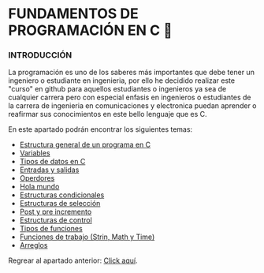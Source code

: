 # FUNDAMENTOS DE PROGRAMACIÓN EN C :checkered_flag:
### INTRODUCCIÓN
La programación es uno de los saberes más importantes que debe tener un ingeniero o estudiante en ingenieria, por ello he decidido realizar este "curso"
en github para aquellos estudiantes o ingenieros ya sea de cualquier carrera pero con especial enfasis en ingenieros o estudiantes de la carrera de
ingenieria en comunicaciones y electronica puedan aprender o reafirmar sus conocimientos en este bello lenguaje que es C.

En este apartado podrán encontrar los siguientes temas:

<ul>
    <li><a href="01 - EstructuraGeneral.md">Estructura general de un programa en C</a></li>
    <li><a href="02 - Variables.md">Variables</a></li>
    <li><a href="03 - TiposDeDatos.md">Tipos de datos en C</a></li>
    <li><a href="04 - EntradaSalida.md">Entradas y salidas</a></li>
    <li><a href="05 - Operadores.md">Operdores</a></li>
    <li><a href="06 - HolaMundo.c">Hola mundo</a></li>
    <li><a href="07 - EstructurasCondicionales/07 - EstructurasCondicionales.md">Estructuras condicionales</a></li>
    <li><a href="08 - EstructurasDeSeleccion/08 - EstructurasDeSeleccion.md">Estructuras de selección</a></li>
    <li><a href="09 - Post&PreIncremento/Post&PreIncremento.md">Post y pre incremento</a></li>
    <li><a href="10 - EstructurasDeControl/10 - EstructurasDeControl.md">Estructuras de control</a></li>
    <li><a href="11 - TiposDeFunciones/11 - Funciones.md">Tipos de funciones</a></li>
    <li><a href="12 - FuncionesDeTrabajo/12 - FuncionesDeTrabajo.md">Funciones de trabajo (Strin, Math y Time)</a></li>
    <li><a href="13 - Arreglos/13 - Arreglos.md">Arreglos</a></li>
</ul>

Regrear al apartado anterior: <a href="../LEEME.md">Click aquí</a>.